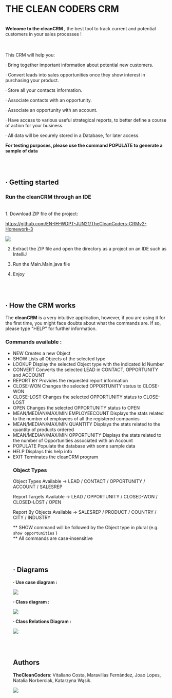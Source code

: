 # THE CLEAN CODERS CRM

<br>
<b> Welcome to the cleanCRM </b>, the best tool to track current and potential customers in your sales processes !

<br><br>
This CRM will help you:

· Bring together important information about potential new customers.

· Convert leads into sales opportunities once they show interest in purchasing your product.

· Store all your contacts information.

· Associate contacts with an opportunity.

· Associate an opportunity with an account.

· Have access to various useful strategical reports, to better define a course of action for your business.

· All data will be securely stored in a Database, for later access.

**For testing purposes, please use the command POPULATE to generate a sample of data**

<br><br>
## · Getting started

### Run the cleanCRM through an IDE
<br>
1. Download ZIP file of the project:

https://github.com/EN-IH-WDPT-JUN21/TheCleanCoders-CRMv2-Homework-3

[comment]: <> (<br>![zipdownload.png]&#40;https://github.com/EN-IH-WDPT-JUN21/TheCleanCoders-MugglesAgainstMagic-Homework-1/blob/main/img/zipdownload.png&#41;)
![](img/howtozip.JPG)

2. Extract the ZIP file and open the directory as a project on an IDE such as IntelliJ

3. Run the Main.Main.java file

4. Enjoy

<br><br>
## · How the CRM works

The <b>cleanCRM</b> is a very intuitive application, however, if you are using it for the first time, you might face doubts about what the commands are. If so, please type "HELP" for further information.

### Commands available :

- NEW <Object type>                            Creates a new Object
- SHOW <Object type>                           Lists all Objects of the selected type
- LOOKUP <Object type> <Id Number>             Display the selected Object type with the indicated Id Number
- CONVERT <LEAD Id number>                     Converts the selected LEAD in CONTACT, OPPORTUNITY and ACCOUNT
- REPORT <ReportTarget> BY <ReportByObject>    Provides the requested report information
- CLOSE-WON <OPPORTUNITY Id Number>            Changes the selected OPPORTUNITY status to CLOSE-WON
- CLOSE-LOST <OPPORTUNITY Id Number>           Changes the selected OPPORTUNITY status to CLOSE-LOST 
- OPEN <OPPORTUNITY Id Number>                 Changes the selected OPPORTUNITY status to OPEN
- MEAN/MEDIAN/MAX/MIN EMPLOYEECOUNT            Displays the stats related to the number of employees of all the registered companies
- MEAN/MEDIAN/MAX/MIN QUANTITY                 Displays the stats related to the quantity of products ordered
- MEAN/MEDIAN/MAX/MIN OPPORTUNITY              Displays the stats related to the number of Opportunities associated with an Account
- POPULATE                                     Populate the database with some sample data
- HELP                                         Displays this help info
- EXIT                                         Terminates the cleanCRM program

### Object Types

Object Types Available ->                    LEAD / CONTACT / OPPORTUNITY / ACCOUNT / SALESREP

Report Targets Available ->                  LEAD /  OPPORTUNITY / CLOSED-WON / CLOSED-LOST / OPEN

Report By Objects Available ->               SALESREP /  PRODUCT / COUNTRY / CITY / INDUSTRY


** SHOW command will be followed by the Object type in plural (e.g. ``show opportunities`` )
<br> ** All commands are case-insensitive

<br><br>
## · Diagrams

<b>· Use case diagram : </b>

[comment]: <> (![CRM%20SYSTEM.png]&#40;https://github.com/EN-IH-WDPT-JUN21/TheCleanCoders-CRM-Homework-2/blob/main/img/CRM%20SYSTEM.png&#41;)

![](img/UseCaseDiagram.png)

<b>· Class diagram : </b>

[comment]: <> (![Customer%20Relationship%20Manager.png]&#40;https://github.com/EN-IH-WDPT-JUN21/TheCleanCoders-CRM-Homework-2/blob/main/img/Customer%20Relationship%20Manager.png&#41;)

![](img/ClassDiagram.png)

<b>· Class Relations Diagram : </b>

![](img/RelationsDiagram.png)

<br><br>
## Authors

**TheCleanCoders**: Vitaliano Costa, Maravillas Fernández, Joao Lopes, Natalia Norberciak, Katarzyna Wąsik.
  
  ![](img/CleanCodersLogoSmaller.jpg)

[comment]: <> (![CleanCodersLogo.JPG]&#40;https://github.com/EN-IH-WDPT-JUN21/TheCleanCoders-MugglesAgainstMagic-Homework-1/blob/main/img/CleanCodersLogo.JPG&#41;)
